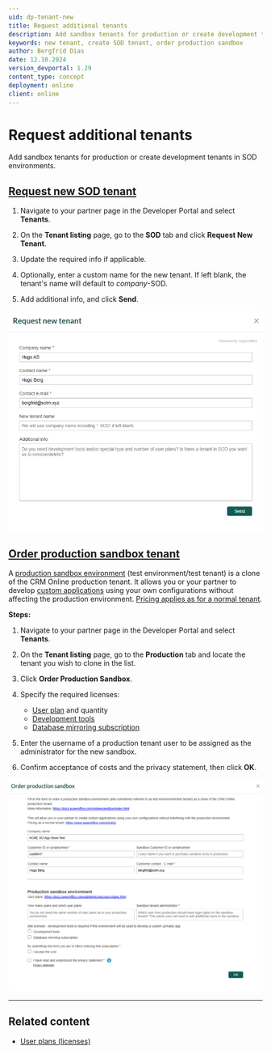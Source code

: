 ```yaml
---
uid: dp-tenant-new
title: Request additional tenants
description: Add sandbox tenants for production or create development tenants in SOD environments.
keywords: new tenant, create SOD tenant, order production sandbox
author: Bergfrid Dias
date: 12.10.2024
version_devportal: 1.29
content_type: concept
deployment: online
client: online
---
```

<!-- markdownlint-disable-file MD051 -->

# Request additional tenants

Add sandbox tenants for production or create development tenants in SOD environments.

## [Request new SOD tenant](#tab/sod)

1. Navigate to your partner page in the Developer Portal and select **Tenants**.

1. On the **Tenant listing** page, go to the **SOD** tab and click **Request New Tenant**.

1. Update the required info if applicable.

1. Optionally, enter a custom name for the new tenant. If left blank, the tenant's name will default to *company*-SOD.

1. Add additional info, and click **Send**.

![Request new tenant in SuperOffice Developer Portal -screenshot][img1]

## [Order production sandbox tenant](#tab/sandbox)

A [production sandbox environment][6] (test environment/test tenant) is a clone of the CRM Online production tenant. It allows you or your partner to develop [custom applications][4] using your own configurations without affecting the production environment. [Pricing applies as for a normal tenant][9].

**Steps:**

1. Navigate to your partner page in the Developer Portal and select **Tenants**.

1. On the **Tenant listing** page, go to the **Production** tab and locate the tenant you wish to clone in the list.

1. Click **Order Production Sandbox**.

1. Specify the required licenses:
    * [User plan][8] and quantity
    * [Development tools][7]
    * [Database mirroring subscription][5]

1. Enter the username of a production tenant user to be assigned as the administrator for the new sandbox.

1. Confirm acceptance of costs and the privacy statement, then click **OK**.

![Order production sandbox in SuperOffice Developer Portal -screenshot][img2]

***

## Related content

* [User plans (licenses)][8]

<!-- Referenced links -->
[4]: ../custom-app/index.md
[5]: ../../mirroring/overview.md
[6]: ../../online/sandbox/index.md
[7]: ../../admin/license/expander-services/tool-box.md
[8]: ../../admin/license/user-plans.md
[9]: https://www.superoffice.com/pricing

<!-- Referenced images -->
[img1]: media/request-new-tenant.png
[img2]: media/order-sandbox.png

